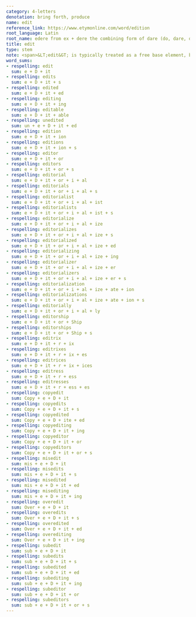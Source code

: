```yaml
---
category: 4-letters
denotation: bring forth, produce
name: edit
reference_link: https://www.etymonline.com/word/edition
root_language: Latin
root_name: edere from ex + dere the combining form of dare (do, dare, dedi, datus)
title: edit
type: stem
note: <span>&LT;edit&GT; is typically treated as a free base element, but it can arguably be analyzed into &LT;e&GT; + &LT;<a href="https://wordsums.info/bases/1-letter/d-dere-dare-do/">D</a>&GT; + &LT;it&GT;, where &LT;D&GT; is the base element.</span>
word_sums:
- respelling: edit
  sum: e + D + it
- respelling: edits
  sum: e + D + it + s
- respelling: edited
  sum: e + D + it + ed
- respelling: editing
  sum: e + D + it + ing
- respelling: editable
  sum: e + D + it + able
- respelling: unedited
  sum: un + e + D + it + ed
- respelling: edition
  sum: e + D + it + ion
- respelling: editions
  sum: e + D + it + ion + s
- respelling: editor
  sum: e + D + it + or
- respelling: editors
  sum: e + D + it + or + s
- respelling: editorial
  sum: e + D + it + or + i + al
- respelling: editorials
  sum: e + D + it + or + i + al + s
- respelling: editorialist
  sum: e + D + it + or + i + al + ist
- respelling: editorialists
  sum: e + D + it + or + i + al + ist + s
- respelling: editorialize
  sum: e + D + it + or + i + al + ize
- respelling: editorializes
  sum: e + D + it + or + i + al + ize + s
- respelling: editorialized
  sum: e + D + it + or + i + al + ize + ed
- respelling: editorializing
  sum: e + D + it + or + i + al + ize + ing
- respelling: editorializer
  sum: e + D + it + or + i + al + ize + er
- respelling: editorializers
  sum: e + D + it + or + i + al + ize + er + s
- respelling: editorialization
  sum: e + D + it + or + i + al + ize + ate + ion
- respelling: editorializations
  sum: e + D + it + or + i + al + ize + ate + ion + s
- respelling: editorially
  sum: e + D + it + or + i + al + ly
- respelling: editorship
  sum: e + D + it + or + Ship
- respelling: editorships
  sum: e + D + it + or + Ship + s
- respelling: editrix
  sum: e + D + it + r + ix
- respelling: editrixes
  sum: e + D + it + r + ix + es
- respelling: editrices
  sum: e + D + it + r + ix + ices
- respelling: editress
  sum: e + D + it + r + ess
- respelling: editresses
  sum: e + D + it + r + ess + es
- respelling: copyedit
  sum: Copy + e + D + it
- respelling: copyedits
  sum: Copy + e + D + it + s
- respelling: copyedited
  sum: Copy + e + D + ite + ed
- respelling: copyediting
  sum: Copy + e + D + it + ing
- respelling: copyeditor
  sum: Copy + e + D + it + or
- respelling: copyeditors
  sum: Copy + e + D + it + or + s
- respelling: misedit
  sum: mis + e + D + it
- respelling: misedits
  sum: mis + e + D + it + s
- respelling: misedited
  sum: mis + e + D + it + ed
- respelling: misediting
  sum: mis + e + D + it + ing
- respelling: overedit
  sum: Over + e + D + it
- respelling: overedits
  sum: Over + e + D + it + s
- respelling: overedited
  sum: Over + e + D + it + ed
- respelling: overediting
  sum: Over + e + D + it + ing
- respelling: subedit
  sum: sub + e + D + it
- respelling: subedits
  sum: sub + e + D + it + s
- respelling: subedited
  sum: sub + e + D + it + ed
- respelling: subediting
  sum: sub + e + D + it + ing
- respelling: subeditor
  sum: sub + e + D + it + or
- respelling: subeditors
  sum: sub + e + D + it + or + s
---
```

